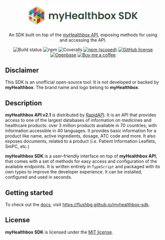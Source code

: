 <p align="center" style="margin-bottom: 5px;">
   <img src="docs/static/logo_full.png" alt="myHealthbox Logo" width="365"/>
</p>
<p align="center">An SDK built on top of the <a href="https://rapidapi.com/roblat/api/myhealthbox/" target="_blank">myHealthbox API</a>, exposing methods for using and accessing the API.
</p>
<p align="center">
<img alt="Build status" src="https://img.shields.io/github/workflow/status/flushbg/myhealthbox-sdk/Build%20and%20publish%20to%20NPM">
<img alt="npm" src="https://img.shields.io/npm/dt/@flushbg/myhealthbox-sdk">
<img alt="Coveralls" src="https://img.shields.io/coveralls/github/FlushBG/myhealthbox-sdk">
<a href="https://www.npmjs.com/package/@flushbg/myhealthbox-sdk"><img alt="npm (scoped)" src="https://img.shields.io/npm/v/@flushbg/myhealthbox-sdk"></a>
<a href="https://github.com/FlushBG/myhealthbox-sdk/blob/main/LICENSE"><img alt="GitHub license" src="https://img.shields.io/github/license/FlushBG/myhealthbox-sdk"></a>
<a href="https://openbase.com/js/@flushbg/myhealthbox-sdk?utm_source=embedded&amp;utm_medium=badge&amp;utm_campaign=rate-badge"><img src="https://badges.openbase.com/js/featured/@flushbg/myhealthbox-sdk.svg?token=xpa3Auuiu3exY9zSVOYkg6n8BCyilpB9VOC/BHPQtyE=" alt="Openbase"/></a>
<a href="https://buymeacoffee.com/flushbg"><img src="https://img.shields.io/badge/-buy_me_a%C2%A0coffee-gray?logo=buy-me-a-coffee"  alt="Buy me a coffee" /></a>
</p>

## Disclaimer

This SDK is an unofficial open-source tool. It is not developed or backed by **myHealthbox**. The brand name and logo belong to **myHealthbox**.

## Description

**myHealthbox API v2.1** is distributed by <a href="https://rapidapi.com/roblat/api/myhealthbox/" target="_blank">RapidAPI</a>. It is an API that provides access to one of the largest databases of information on medicines and healthcare products: over 3 million products available in 70 countries, with information accessible in 40 languages. It provides basic information for a product like name, active ingredients, dosage, ATC code and more. It also exposes documents, related to a product (i.e. Patient Information Leaflets, SmPC, etc.)

**myHealthbox SDK** is a user-friendly interface on top of **myHealthbox API**, that comes with a set of methods for easy access and configuration of the available endpoints. It is written entirely in `TypeScript` and packaged with its own types to improve the developer experience. It can be installed, configured and used in seconds.

## Getting started

To check out the <a href="https://flushbg.github.io/myhealthbox-sdk">docs</a>, visit https://flushbg.github.io/myhealthbox-sdk.

## License

**myHealthbox SDK** is licensed under the [MIT license](LICENSE).
